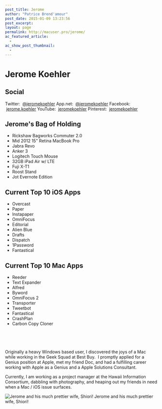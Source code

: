 ```yaml
---
post_title: Jerome
author: "Patrice Brend'amour"
post_date: 2015-01-09 13:23:56
post_excerpt:
layout: page
permalink: http://macuser.pro/jerome/
ac_featured_article:
  - 
ac_show_post_thumbnail:
  - 
---
```








<h1 class="text-align-center">Jerome Koehler</h1>

<h2>Social</h2>

Twitter:  <a href="https://twitter.com/jeromekoehler">@jeromekoehler</a>
App.net:  <a href="https://alpha.app.net/jeromekoehler">@jeromekoehler</a>
Facebook:  <a href="https://www.facebook.com/jerome.koehler">jerome.koehler</a>
YouTube:  <a href="https://www.youtube.com/user/jeromekoehler">jeromekoehler</a>
Pinterest:  <a href="http://www.pinterest.com/jeromekoehler/">jeromekoehler</a>

<h2>Jerome's Bag of Holding</h2>

<ul>
    <li>Rickshaw Bagworks Commuter 2.0</li>
    <li>Mid 2012 15" Retina MacBook Pro</li>
    <li>Jabra Revo</li>
    <li>Anker 3</li>
    <li>Logitech Touch Mouse</li>
    <li>32GB iPad Air w/ LTE</li>
    <li>Fuji X-T1</li>
    <li>Roost Stand</li>
    <li>Jot Evernote Edition</li>
</ul>

<h2>Current Top 10 iOS Apps</h2>

<ul>
    <li>Overcast</li>
    <li>Paper</li>
    <li>Instapaper</li>
    <li>OmniFocus</li>
    <li>Editorial</li>
    <li>Alien Blue</li>
    <li>Drafts</li>
    <li>Dispatch</li>
    <li>1Password</li>
    <li>Fantastical</li>
</ul>

<h2>Current Top 10 Mac Apps</h2>

<ul>
    <li>Reeder</li>
    <li>Text Expander</li>
    <li>Alfred</li>
    <li>Byword</li>
    <li>OmniFocus 2</li>
    <li>Transporter</li>
    <li>Tweetbot</li>
    <li>Fantastical</li>
    <li>CrashPlan</li>
    <li>Carbon Copy Cloner</li>
</ul>

&nbsp;

&nbsp;

<span style="font-size: 14px">Originally a heavy Windows based user, I discovered the joys of a Mac while working in the Geek Squad at Best Buy.  I promptly applied for a Genius position at Apple, met my friend Doc, and had a fulfilling career working with Apple as a Genius and a Apple Solutions Consultant.</span>

Currently, I am working as a project manager at the Hawaii Information Consortium, dabbling with photography, and heaping out my friends in need when a Mac / iOS issue surfaces.

<img src="http://static.squarespace.com/static/53680deee4b0dfd7136d8d20/t/53ec5d0de4b0b7ceea748b8b/1407999249244/?format=original" alt="Jerome and his much prettier wife, Shiori!" /> Jerome and his much prettier wife, Shiori!